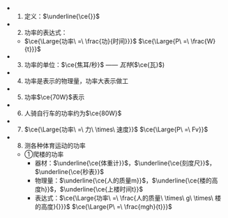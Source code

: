 -
  1. 定义：$\underline{\ce{}}$
-
  2. 功率的表达式：
	- $\ce{\Large{功率\ =\ \frac{功}{时间}}}$
	  $\ce{\Large{P\ =\ \frac{W}{t}}}$
-
  3. 功率的单位：$\ce{焦耳/秒}$ —— $瓦特$($\ce{瓦}$)
-
  4. 功率是表示的物理量，功率大表示做工
-
  5. 功率$\ce{70W}$表示
-
  6. 人骑自行车的功率约为$\ce{80W}$
-
  7. $\ce{\Large{功率\ =\ 力\ \times\ 速度}}$
  $\ce{\Large{P\ =\ Fv}}$
-
  8. 测各种体育运动的功率
	- ①爬楼的功率
		- 器材：$\underline{\ce{体重计}}$，$\underline{\ce{刻度尺}}$，$\underline{\ce{秒表}}$
		- 物理量：$\underline{\ce{人的质量m}}$，$\underline{\ce{楼的高度h}}$，$\underline{\ce{上楼时间t}}$
		- 表达式：$\ce{\Large{功率\ =\ \frac{人的质量\ \times\ g\ \times\ 楼的高度}{}}}$
		  $\ce{\Large{P\ =\ \frac{mgh}{t}}}$